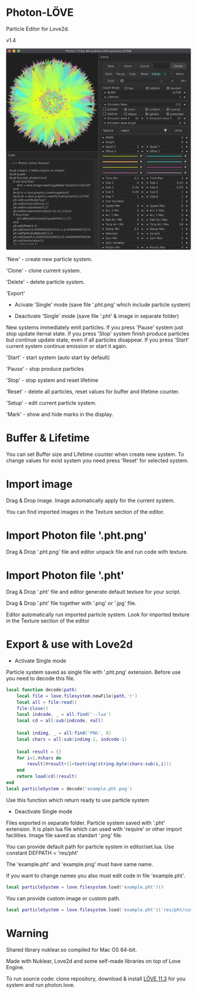 # Photon-LÖVE

Particle Editor for Love2d.

v1.4

![Screenshot](screenshot/screenshot1.jpg)

'New' - create new particle system.

'Clone' - clone current system.

'Delete' - delete particle system.

'Export' 

- Acivate 'Single' mode (save file '.pht.png' which include particle system)

- Deactivate 'Single' mode (save file '.pht' & image in separate folder)

New systems immediately emit particles. If you press 'Pause' system just stop update iternal state. If you press 'Stop' system finish produce particles but continue update state, even if all particles disappear. If you press 'Start' current system continue emission or start it again.

'Start' - start system (auto start by default)

'Pause' - stop produce particles

'Stop' - stop system and reset lifetime

'Reset' - delete all particles, reset values for buffer and lifetime counter.

'Setup' - edit current particle system.

'Mark' - show and hide marks in the display.

# Buffer & Lifetime

You can set Buffer size and Lifetime counter when create new system. To change values for exist system you need press 'Reset' for selected system.

# Import image

Drag & Drop image. Image automatically apply for the current system.

You can find imported images in the Texture section of the editor.

# Import Photon file '.pht.png'

Drag & Drop '.pht.png' file and editor unpack file and run code with texture.

# Import Photon file '.pht'

Drag & Drop '.pht' file and editor generate default texture for your script.

Drag & Drop '.pht' file together with '.png' or '.jpg' file.

Editor automatically run imported particle system. Look for  imported texture in the Texture section of the editor

# Export & use with Love2d 

- Activate Single mode

Particle system saved as single file with '.pht.png' extension. Before use you need to decode this file.

``` lua
local function decode(path)
    local file = love.filesystem.newFile(path,'r')
    local all = file:read()
    file:close()
    local indcode, _ = all:find('--lua')
    local cd = all:sub(indcode, #all)

    local indimg, _ = all:find('PNG', 8)
    local chars = all:sub(indimg-1, indcode-1)

    local result = {}
    for i=1,#chars do
        result[#result+1]=tostring(string.byte(chars:sub(i,i)))
    end
    return load(cd)(result)
end
local particleSystem = decode('example.pht.png')
```

Use this function which return ready to use particle system

- Deactivate Single mode

Files exported in separate folder. Particle system saved with '.pht' extension. It is plain lua file which can used with 'require' or other import facilities. Image file saved as standart '.png' file. 

You can provide default path for particle system in editor/set.lua.
Use constant DEFPATH = 'res/pht'

The 'example.pht' and 'example.png' must have same name.

If you want to change names you also must edit code in file 'example.pht'.

``` lua
local particleSystem = love.filesystem.load('example.pht')()
```

You can provide custom image or custom path.

``` lua
local particleSystem = love.filesystem.load('example.pht')('res/pht/custom.png')
```

# Warning

Shared library nuklear.so compiled for Mac OS 64-bit.

Made with Nuklear, Love2d and some self-made libraries on top of Love Engine.

To run source code: clone repository, download & install [LÖVE 11.3](https://love2d.org) for you system and run photon.love.



